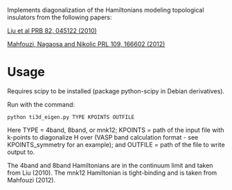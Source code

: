Implements diagonalization of the Hamiltonians modeling topological insulators from the following papers:

[Liu et al PRB 82, 045122 (2010)](http://prb.aps.org/abstract/PRB/v82/i4/e045122)

[Mahfouzi, Nagaosa and Nikolic PRL 109, 166602 (2012)](http://prl.aps.org/abstract/PRL/v109/i16/e166602)

Usage
==========

Requires scipy to be installed (package python-scipy in Debian derivatives).

Run with the command:

    python ti3d_eigen.py TYPE KPOINTS OUTFILE

Here TYPE = 4band, 8band, or mnk12; KPOINTS = path of the input file with k-points to diagonalize H over (VASP band calculation format - see KPOINTS\_symmetry for an example); and OUTFILE = path of the file to write output to.

The 4band and 8band Hamiltonians are in the continuum limit and taken from Liu (2010). The mnk12 Hamiltonian is tight-binding and is taken from Mahfouzi (2012).
